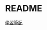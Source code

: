 # README

<a href="https://docs.google.com/document/d/1uNShVXNdNhFCF6I3aog-KoRgX8W-zdqqL0vkMA4b7v0/edit?usp=sharing" target="_blank">學習筆記</a>
